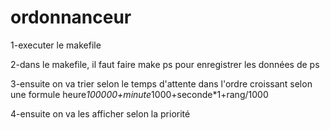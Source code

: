 # ordonnanceur

1-executer le makefile

2-dans le makefile, il faut faire make ps pour enregistrer les données de ps

3-ensuite on va trier selon le temps d'attente dans l'ordre croissant selon une formule heure*100000+minute*1000+seconde*1+rang/1000

4-ensuite on va les afficher selon la priorité 

